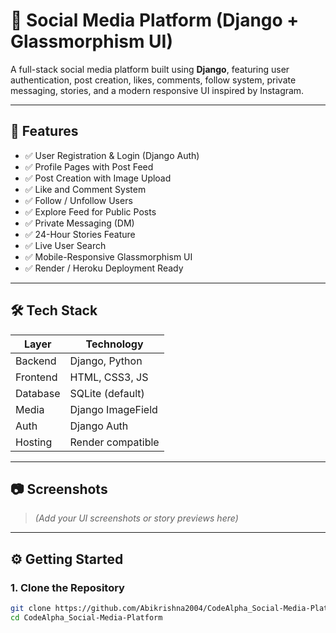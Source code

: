 # 💬 Social Media Platform (Django + Glassmorphism UI)

A full-stack social media platform built using **Django**, featuring user authentication, post creation, likes, comments, follow system, private messaging, stories, and a modern responsive UI inspired by Instagram.

---

## 🚀 Features

- ✅ User Registration & Login (Django Auth)
- ✅ Profile Pages with Post Feed
- ✅ Post Creation with Image Upload
- ✅ Like and Comment System
- ✅ Follow / Unfollow Users
- ✅ Explore Feed for Public Posts
- ✅ Private Messaging (DM)
- ✅ 24-Hour Stories Feature
- ✅ Live User Search
- ✅ Mobile-Responsive Glassmorphism UI
- ✅ Render / Heroku Deployment Ready

---

## 🛠 Tech Stack

| Layer       | Technology       |
|-------------|------------------|
| Backend     | Django, Python   |
| Frontend    | HTML, CSS3, JS   |
| Database    | SQLite (default) |
| Media       | Django ImageField |
| Auth        | Django Auth      |
| Hosting     | Render compatible|

---

## 📷 Screenshots

> *(Add your UI screenshots or story previews here)*

---

## ⚙️ Getting Started

### 1. Clone the Repository

```bash
git clone https://github.com/Abikrishna2004/CodeAlpha_Social-Media-Platform.git
cd CodeAlpha_Social-Media-Platform
